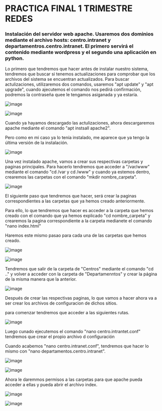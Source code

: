 # PRACTICA FINAL 1 TRIMESTRE REDES

### Instalación del servidor web apache. Usaremos dos dominios mediante el archivo hosts: centro.intranet y departamentros.centro.intranet. El primero servirá el contenido mediante wordpress y el segundo una aplicación en python.

Lo primero que tendremos que hacer antes de instalar nuestro sistema, tendremos que buscar si tenemos actualizaciones para comprobar que los archivos del sistema se encuentran actualizados. Para buscar actulizaciones, utilizaremos dos comandos, usaremos "apt update" y "apt upgrade", cuando ajecutemos el comando nos pedirá confirmación, podremos la contraseña quee le tengamos asiganada y ya estaría.

![image](https://github.com/Josex02/SREI-ASIR2/assets/91255971/d022e8cb-565b-494c-8a9c-026efaaa3043)

![image](https://github.com/Josex02/SREI-ASIR2/assets/91255971/108479b2-300c-4b93-853e-d615f2194496)

Cuando ya hayamos descargado las actulizaciones, ahora descargaremos apache mediante el comando "apt instsall apache2".

Pero como en mi caso ya lo tenía instalado, me aparece que ya tengo la última versión de la instalación.

![image](https://github.com/Josex02/SREI-ASIR2/assets/91255971/e6bcd3d5-ebc0-4077-b8b9-5b1d70e9aae1)

Una vez instalado apache, vamos a crear sus respectivas carpetas y paginas principales. Para hacerlo tendremos que acceder a "/var/www" mediante el comando "cd /var y cd /www" y cuando ya estemos dentro, crearemos las carpetas con el comando "mkdir nombre_carpeta".

![image](https://github.com/Josex02/SREI-ASIR2/assets/91255971/a1af02a0-b15c-4985-a0a9-27029e9d676d)

El siguiente paso que tendremos que hacer, será crear la paginas correspondientes a las carpetas que ya hemos creado anteriormente.

Para ello, lo que tendremos que hacer es acceder a la carpeta que hemos creado con el comando que ya hemos explicado "cd nombre_carpeta" y crearemos la pagina correspondiente a la carpeta medianete el comando "nano index.html"

Haremos este mismo pasao para cada una de las carpetas que hemos creado.

![image](https://github.com/Josex02/SREI-ASIR2/assets/91255971/eb61fe5b-d5e4-44dd-aba4-b2619c3acce6)

![image](https://github.com/Josex02/SREI-ASIR2/assets/91255971/22e7b037-ec50-4a36-8a95-d36a6a8f580c)

Tendremos que salir de la carpeta de "Centros" mediante el comando "cd .." y volver a acceder con la carpeta de "Departamenntos" y crear la página de la misma manera que la anterior.

![image](https://github.com/Josex02/SREI-ASIR2/assets/91255971/6dd9e7c7-cfe6-46c7-806e-6322e835b152)

Después de crear las respectivas paginas, lo que vamos a hacer ahora va a ser crear los archivos de configuracion de dichos sitios.

para comenzar tendremos que acceder a las siguientes rutas.

![image](https://github.com/Josex02/SREI-ASIR2/assets/91255971/2fa6e85b-ca9e-4435-8cd6-2e0849667a28)

Luego cunado ejecutemos el comando "nano centro.intrantet.conf" tendremos que crear el propio archivo d configuración

Cuando acabemos "nano centro.intranet.conf", tendremos que hacer lo mismo con "nano departamentos.centro.intranet".

![image](https://github.com/Josex02/SREI-ASIR2/assets/91255971/a3073ed3-aaa3-4813-a03e-34c6739ea976)

![image](https://github.com/Josex02/SREI-ASIR2/assets/91255971/1bfbf2e1-68d3-4f8f-93c7-f61bb1721554)

Ahora le daremmos permisos a las carpetas para que apache pueda acceder a ellas y pueda abrir el archivo index.

![image](https://github.com/Josex02/SREI-ASIR2/assets/91255971/8a0903c9-e9e1-4eb1-9558-0f0f450eebb0)

![image](https://github.com/Josex02/SREI-ASIR2/assets/91255971/58c17641-83c0-479f-997a-b35b2fd9f35d)






